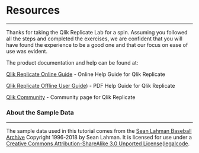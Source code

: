 # Resources
______________

Thanks for taking the Qlik Replicate Lab for a spin. Assuming you followed all the steps and 
completed the exercises, we are confident that you will have found the experience to be
a good one and that our focus on ease of use was evident.

The product documentation and help can be found at:

[Qlik Replicate Online Guide](https://help.qlik.com/en-US/replicate/November2020-SR1/Content/Replicate/Main/Introduction/Home.htm) - Online Help Guide for Qlik Replicate 

[Qlik Replicate Offline User Guide](/files/Qlik_Replicate_User_Guide.pdf)) - PDF Help Guide for Qlik Replicate 

[Qlik Community](https://community.qlik.com/) - Community page for Qlik Replicate

### About the Sample Data
_______________________________

The sample data used in this tutorial comes from the 
[Sean Lahman Baseball Archive](http://www.seanlahman.com/baseball-archive/statistics)
Copyright 1996-2018 by Sean Lahman. It is licensed for use under a [Creative Commons Attribution-ShareAlike 3.0 Unported License](http://creativecommons.org/licenses/by-sa/3.0/)([legalcode](https://creativecommons.org/licenses/by-sa/3.0/legalcode).

